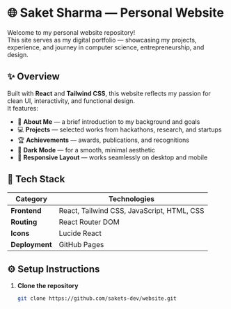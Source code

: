 # 🌐 Saket Sharma — Personal Website

Welcome to my personal website repository!  
This site serves as my digital portfolio — showcasing my projects, experience, and journey in computer science, entrepreneurship, and design.

## ✨ Overview

Built with **React** and **Tailwind CSS**, this website reflects my passion for clean UI, interactivity, and functional design.  
It features:
- 🧠 **About Me** — a brief introduction to my background and goals  
- 💻 **Projects** — selected works from hackathons, research, and startups  
- 🏆 **Achievements** — awards, publications, and recognitions  
- 🌙 **Dark Mode** — for a smooth, minimal aesthetic  
- 📱 **Responsive Layout** — works seamlessly on desktop and mobile  

## 🚀 Tech Stack

| Category | Technologies |
|-----------|---------------|
| **Frontend** | React, Tailwind CSS, JavaScript, HTML, CSS |
| **Routing** | React Router DOM |
| **Icons** | Lucide React |
| **Deployment** | GitHub Pages |

## ⚙️ Setup Instructions

1. **Clone the repository**
   ```bash
   git clone https://github.com/sakets-dev/website.git
